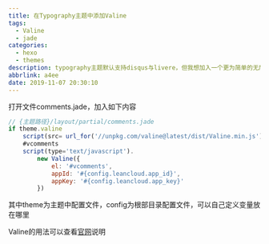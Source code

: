 ```yaml
---
title: 在Typography主题中添加Valine
tags:
  - Valine
  - jade
categories:
  - hexo
  - themes
description: typography主题默认支持disqus与livere，但我想加入一个更为简单的无后端评论系统Valine
abbrlink: a4ee
date: 2019-11-07 20:30:10
---
```


打开文件comments.jade，加入如下内容

```` javascript
// {主题路径}/layout/partial/comments.jade
if theme.valine
    script(src= url_for('//unpkg.com/valine@latest/dist/Valine.min.js'))
    #vcomments
    script(type='text/javascript').
        new Valine({
            el: '#vcomments',
            appId: '#{config.leancloud.app_id}',
            appKey: '#{config.leancloud.app_key}'
        })
````

其中theme为主题中配置文件，config为根部目录配置文件，可以自己定义变量放在哪里

Valine的用法可以查看[官网](https://valine.js.org/)说明